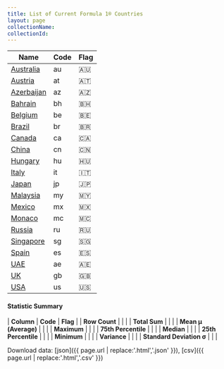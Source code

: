 ```yaml
---
title: List of Current Formula 1® Countries
layout: page
collectionName: 
collectionId: 
---
```




| Name | Code | Flag |
|--|--|--|
| [Australia](/f1/countries/australia) | au | 🇦🇺 |
| [Austria](/f1/countries/austria) | at | 🇦🇹 |
| [Azerbaijan](/f1/countries/azerbaijan) | az | 🇦🇿 |
| [Bahrain](/f1/countries/bahrain) | bh | 🇧🇭 |
| [Belgium](/f1/countries/belgium) | be | 🇧🇪 |
| [Brazil](/f1/countries/brazil) | br | 🇧🇷 |
| [Canada](/f1/countries/canada) | ca | 🇨🇦 |
| [China](/f1/countries/china) | cn | 🇨🇳 |
| [Hungary](/f1/countries/hungary) | hu | 🇭🇺 |
| [Italy](/f1/countries/italy) | it | 🇮🇹 |
| [Japan](/f1/countries/japan) | jp | 🇯🇵 |
| [Malaysia](/f1/countries/malaysia) | my | 🇲🇾 |
| [Mexico](/f1/countries/mexico) | mx | 🇲🇽 |
| [Monaco](/f1/countries/monaco) | mc | 🇲🇨 |
| [Russia](/f1/countries/russia) | ru | 🇷🇺 |
| [Singapore](/f1/countries/singapore) | sg | 🇸🇬 |
| [Spain](/f1/countries/spain) | es | 🇪🇸 |
| [UAE](/f1/countries/uae) | ae | 🇦🇪 |
| [UK](/f1/countries/uk) | gb | 🇬🇧 |
| [USA](/f1/countries/usa) | us | 🇺🇸 |

#### Statistic Summary

| **Column** | **Code** | **Flag** |
| **Row Count** |  |  |
| **Total Sum** |  |  |
| **Mean μ (Average)** |  |  |
| **Maximum** |  |  |
| **75th Percentile** |  |  |
| **Median** |  |  |
| **25th Percentile** |  |  |
| **Minimum** |  |  |
| **Variance** |  |  |
| **Standard Deviation σ** |  |  |

Download data: [json]({{ page.url | replace:'.html','.json' }}), [csv]({{ page.url | replace:'.html','.csv' }})
